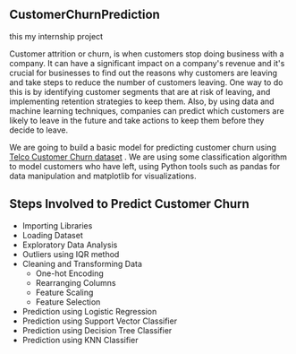 ## CustomerChurnPrediction

this my internship project
<br>

Customer attrition or churn, is when customers stop doing business with a company. It can have a significant impact on a company's revenue and it's crucial for businesses to find out the reasons why customers are leaving and take steps to reduce the number of customers leaving. One way to do this is by identifying customer segments that are at risk of leaving, and implementing retention strategies to keep them. Also, by using data and machine learning techniques, companies can predict which customers are likely to leave in the future and take actions to keep them before they decide to leave.

We are going to build a basic model for predicting customer churn using [Telco Customer Churn dataset](https://www.kaggle.com/blastchar/telco-customer-churn) . We are using some classification algorithm to model customers who have left, using Python tools such as pandas for data manipulation and matplotlib for visualizations.

## Steps Involved to Predict Customer Churn
- Importing Libraries
- Loading Dataset
- Exploratory Data Analysis
- Outliers using IQR method
- Cleaning and Transforming Data
    - One-hot Encoding
    - Rearranging Columns
    - Feature Scaling
    - Feature Selection
- Prediction using Logistic Regression
- Prediction using Support Vector Classifier
- Prediction using Decision Tree Classifier
- Prediction using KNN Classifier

